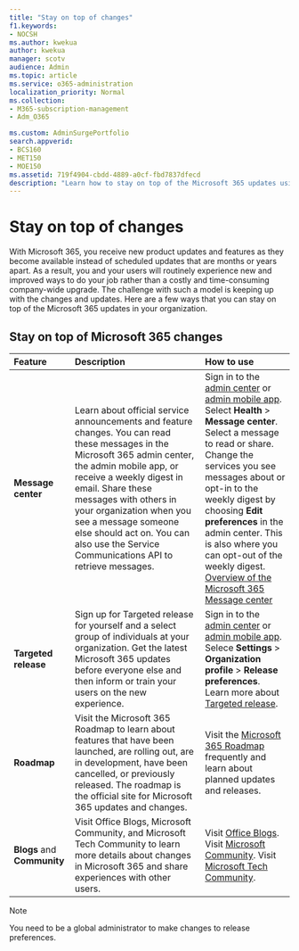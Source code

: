 ```yaml
---
title: "Stay on top of changes"
f1.keywords:
- NOCSH
ms.author: kwekua
author: kwekua
manager: scotv
audience: Admin
ms.topic: article
ms.service: o365-administration
localization_priority: Normal
ms.collection:
- M365-subscription-management
- Adm_O365

ms.custom: AdminSurgePortfolio
search.appverid:
- BCS160
- MET150
- MOE150
ms.assetid: 719f4904-cbdd-4889-a0cf-fbd7837dfecd
description: "Learn how to stay on top of the Microsoft 365 updates using Message center, Targeted Release, Roadmap, and Blogs and Community."
---
```


# Stay on top of changes

With Microsoft 365, you receive new product updates and features as they become available instead of scheduled updates that are months or years apart. As a result, you and your users will routinely experience new and improved ways to do your job rather than a costly and time-consuming company-wide upgrade. The challenge with such a model is keeping up with the changes and updates. Here are a few ways that you can stay on top of the Microsoft 365 updates in your organization.

## Stay on top of Microsoft 365 changes

|Feature|Description|How to use|
|:-----|:-----|:-----|
|**Message center** <br/> |Learn about official service announcements and feature changes. You can read these messages in the Microsoft 365 admin center, the admin mobile app, or receive a weekly digest in email. Share these messages with others in your organization when you see a message someone else should act on. You can also use the Service Communications API to retrieve messages.  <br/> |Sign in to the [admin center](../admin-overview/about-the-admin-center.md) or [admin mobile app](../admin-overview/admin-mobile-app.md). Select **Health** \> **Message center**. Select a message to read or share.  <br/> Change the services you see messages about or opt-in to the weekly digest by choosing **Edit preferences** in the admin center. This is also where you can opt-out of the weekly digest.  <br/> [Overview of the Microsoft 365 Message center](message-center.md) <br/> |
|**Targeted release** <br/> |Sign up for Targeted release for yourself and a select group of individuals at your organization. Get the latest Microsoft 365 updates before everyone else and then inform or train your users on the new experience.  <br/> |Sign in to the [admin center](../admin-overview/about-the-admin-center.md) or [admin mobile app](../admin-overview/admin-mobile-app.md). Selece **Settings** \> **Organization profile** \> **Release preferences**. Learn more about [Targeted release](release-options-in-office-365.md).  <br/> |
|**Roadmap** <br/> |Visit the Microsoft 365 Roadmap to learn about features that have been launched, are rolling out, are in development, have been cancelled, or previously released. The roadmap is the official site for Microsoft 365 updates and changes.  <br/> |Visit the [Microsoft 365 Roadmap](https://www.microsoft.com/microsoft-365/roadmap) frequently and learn about planned updates and releases.  <br/> |
|**Blogs** and **Community** <br/> |Visit Office Blogs, Microsoft Community, and Microsoft Tech Community to learn more details about changes in Microsoft 365 and share experiences with other users.  <br/> |Visit [Office Blogs](https://www.microsoft.com/en-us/microsoft-365/blog/). Visit [Microsoft Community](https://answers.microsoft.com). Visit [Microsoft Tech Community](https://techcommunity.microsoft.com).  <br/> |

> [!NOTE]
> You need to be a global administrator to make changes to release preferences.
